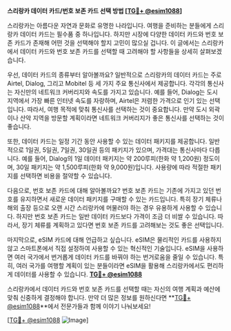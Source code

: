 **스리랑카 데이터 카드/번호 보존 카드 선택 방법 [[TG💪+ @esim1088](https://t.me/s/esim1088)]**

스리랑카는 아름다운 자연과 문화로 유명한 나라입니다. 여행을 준비하는 분들에게 스리랑카 데이터 카드는 필수품 중 하나입니다. 하지만 시장에 다양한 데이터 카드와 번호 보존 카드가 존재해 어떤 것을 선택해야 할지 고민이 많으실 겁니다. 이 글에서는 스리랑카에서 데이터 카드와 번호 보존 카드를 선택할 때 고려해야 할 사항들을 상세히 살펴보겠습니다.

우선, 데이터 카드의 종류부터 알아볼까요? 일반적으로 스리랑카의 데이터 카드는 주로 Airtel, Dialog, 그리고 Mobitel 등 세 가지 주요 통신사에서 제공합니다. 각각의 통신사는 자신만의 네트워크 커버리지와 속도를 가지고 있습니다. 예를 들어, Dialog는 도시 지역에서 가장 빠른 인터넷 속도를 자랑하며, Airtel은 저렴한 가격으로 인기 있는 선택입니다. 따라서, 여행 목적에 맞춰 통신사를 선택하는 것이 중요합니다. 만약 도시 외곽이나 산악 지역을 방문할 계획이라면 네트워크 커버리지가 좋은 통신사를 선택하는 것이 좋습니다.

또한, 데이터 카드는 일정 기간 동안 사용할 수 있는 데이터 패키지를 제공합니다. 일반적으로 1일권, 5일권, 7일권, 30일권 등의 패키지가 있으며, 가격대는 통신사마다 다릅니다. 예를 들어, Dialog의 1일 데이터 패키지는 약 200루피(한화 약 1,200원) 정도이며, 30일 패키지는 약 1,500루피(한화 약 9,000원)입니다. 사용량에 따라 적절한 패키지를 선택하면 비용을 절약할 수 있습니다.

다음으로, 번호 보존 카드에 대해 알아볼까요? 번호 보존 카드는 기존에 가지고 있던 번호를 유지하면서 새로운 데이터 패키지를 구매할 수 있는 카드입니다. 특히 장기 체류나 해외 출장 등으로 오랜 시간 스리랑카에 머물러야 하는 경우 유용하게 사용할 수 있습니다. 하지만 번호 보존 카드는 일반 데이터 카드보다 가격이 조금 더 비쌀 수 있습니다. 따라서, 장기 체류를 계획하고 있다면 번호 보존 카드를 고려해보는 것도 좋은 선택입니다.

마지막으로, eSIM 카드에 대해 언급하고 싶습니다. eSIM은 물리적인 카드를 사용하지 않고 스마트폰에서 직접 설정하여 사용할 수 있는 혁신적인 기술입니다. eSIM을 사용하면 여러 국가에서 번거롭게 데이터 카드를 바꿔야 하는 번거로움을 줄일 수 있습니다. 특히, 여러 국가를 여행할 계획이 있는 분들이라면 eSIM을 활용해 스리랑카에서도 편리하게 데이터를 사용할 수 있습니다. **[TG💪+ @esim1088](https://t.me/s/esim1088)**

스리랑카에서 데이터 카드와 번호 보존 카드를 선택할 때는 자신의 여행 계획과 예산에 맞춰 신중하게 결정해야 합니다. 만약 더 많은 정보를 원하신다면 **[TG💪+ @esim1088](https://t.me/s/esim1088)**에서 전문가들과 함께 이야기 나눠보세요!

[[TG💪+ @esim1088](https://t.me/s/esim1088) ![Image](https://i.postimg.cc/Y0z9fWf4/image.png)]